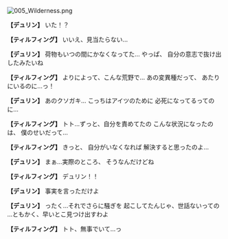 
![005_Wilderness.png](../images/backgrounds/005_Wilderness.png)

**【デュリン】**
いた！？

**【ティルフィング】**
いいえ、見当たらない…

**【デュリン】**
荷物もいつの間にかなくなってた…
やっぱ、
自分の意志で抜け出したみたいね

**【ティルフィング】**
よりによって、こんな荒野で…
あの変異種だって、
あたりにいるのに…っ！

**【デュリン】**
あのクソガキ…
こっちはアイツのために
必死になってるってのに…

**【ティルフィング】**
トト…ずっと、自分を責めてたの
こんな状況になったのは、
僕のせいだって…

**【ティルフィング】**
きっと、
自分がいなくなれば
解決すると思ったのよ…

**【デュリン】**
まぁ…実際のところ、
そうなんだけどね

**【ティルフィング】**
デュリン！！

**【デュリン】**
事実を言っただけよ

**【デュリン】**
ったく…それでさらに騒ぎを
起こしてたんじゃ、世話ないっての
…ともかく、早いとこ見つけ出すわよ

**【ティルフィング】**
トト、無事でいて…っ